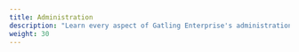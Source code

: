 ```yaml
---
title: Administration
description: "Learn every aspect of Gatling Enterprise's administration"
weight: 30
---
```

